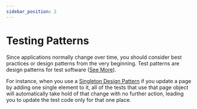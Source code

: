 ```yaml
---
sidebar_position: 2
---
```

# Testing Patterns

Since applications normally change over time, you should consider best practices or design patterns from the very beginning.
Test patterns are design patterns for test software ([See More](/docs/design-patterns/overview#catalog-of-design-patterns)). 

For instance, when you use a [Singleton Design Pattern](/docs/design-patterns/singleton-pattern) if you update a page by adding one single element to it, all of the tests that use that page object will automatically take hold of that change with no further action, leading you to update the test code only for that one place.